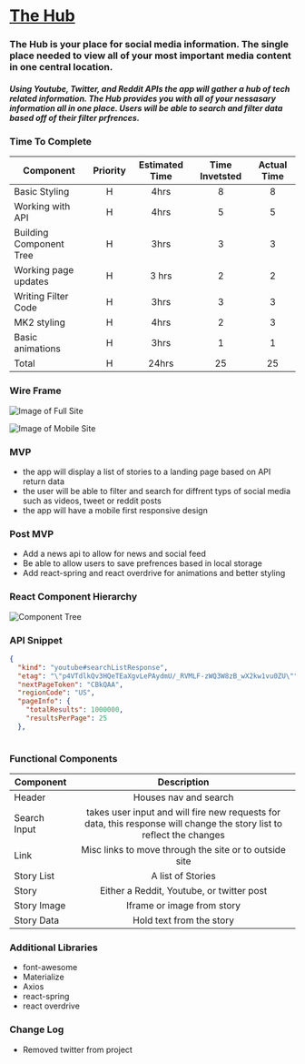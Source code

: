 # [The Hub](https://the-hub.surge.sh/)

### The Hub is your place for social media information. The single place needed to view all of your most important media content in one central location.

##### Using Youtube, Twitter, and Reddit APIs the app will gather a hub of tech related information. The Hub provides you with all of your nessasary information all in one place. Users will be able to search and filter data based off of their filter prfrences.



### Time To Complete

| Component | Priority | Estimated Time | Time Invetsted | Actual Time |
| --- | :---: |  :---: | :---: | :---: |
| Basic Styling | H | 4hrs| 8 | 8 |
| Working with API | H | 4hrs| 5 | 5 |
| Building Component Tree | H | 3hrs | 3 | 3 |
| Working page updates | H | 3 hrs | 2 | 2 |
| Writing Filter Code | H | 3hrs | 3 | 3 |
| MK2 styling | H | 4hrs | 2 | 3 |
| Basic animations | H | 3hrs | 1 | 1 |
| Total | H | 24hrs | 25 | 25 |




### Wire Frame

![Image of Full Site](https://res.cloudinary.com/drdk7a56d/image/upload/v1569940125/Screen_Shot_2019-10-01_at_9.10.47_AM_ysghni.png)

![Image of Mobile Site](https://res.cloudinary.com/drdk7a56d/image/upload/v1569940129/Screen_Shot_2019-10-01_at_9.10.59_AM_l2s7n1.png)

### MVP
- the app will display a list of stories to a landing page based on API return data
- the user will be able to filter and search for diffrent typs of social media such as videos, tweet or reddit posts
- the app will have a mobile first responsive design


### Post MVP
- Add a news api to allow for news and social feed
- Be able to allow users to save prefrences based in local storage
- Add react-spring and react overdrive for animations and better styling


### React Component Hierarchy


![Component Tree](https://res.cloudinary.com/drdk7a56d/image/upload/v1569940131/Screen_Shot_2019-10-01_at_10.11.35_AM_aibmvb.png)



### API Snippet

```JSON
{
  "kind": "youtube#searchListResponse",
  "etag": "\"p4VTdlkQv3HQeTEaXgvLePAydmU/_RVMLF-zWQ3W8zB_wX2kw1vu0ZU\"",
  "nextPageToken": "CBkQAA",
  "regionCode": "US",
  "pageInfo": {
    "totalResults": 1000000,
    "resultsPerPage": 25
  },
  
```

### Functional Components

| Component | Description | 
| --- | :---: |  
| Header | Houses nav and search |
| Search Input | takes user input and will fire new requests for data, this response will change the story list to reflect the changes |
| Link | Misc links to move through the site or to outside site|
| Story List | A list of Stories |
| Story | Either a Reddit, Youtube, or twitter post |
| Story Image | Iframe or image from story |
| Story Data | Hold text from the story |

### Additional Libraries
- font-awesome
- Materialize
- Axios
- react-spring
- react overdrive



### Change Log
- Removed twitter from project

